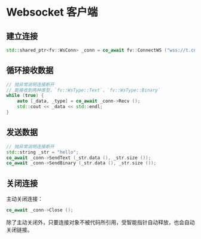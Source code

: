 # Websocket 客户端

## 建立连接

```cpp
std::shared_ptr<fv::WsConn> _conn = co_await fv::ConnectWS ("wss://t.cn/ws");
```

## 循环接收数据

```cpp
// 抛异常说明连接断开
// 能接收到两种类型，`fv::WsType::Text`，`fv::WsType::Binary`
while (true) {
	auto [_data, _type] = co_await _conn->Recv ();
	std::cout << _data << std::endl;
}
```

## 发送数据

```cpp
// 抛异常说明连接断开
std::string _str = "hello";
co_await _conn->SendText (_str.data (), _str.size ());
co_await _conn->SendBinary (_str.data (), _str.size ());
```

## 关闭连接

主动关闭连接：

```cpp
co_await _conn->Close ();
```

除了主动关闭外，只要连接对象不被代码所引用，受智能指针自动释放，也会自动关闭链接。
